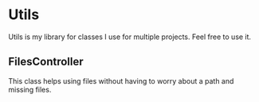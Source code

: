 # Utils
Utils is my library for classes I use for multiple projects. Feel free to use it.
## FilesController
This class helps using files without having to worry about a path and missing files.
